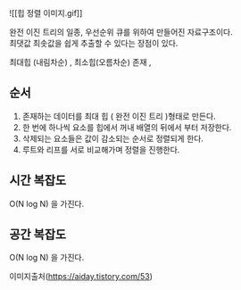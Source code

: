 ![[힙 정렬 이미지.gif]]

완전 이진 트리의 일종, 우선순위 큐를 위하여 만들어진 자료구조이다.  
최댓값 최솟값을 쉽게 추출할 수 있다는 장점이 있다.  

최대힙 (내림차순) , 최소힙(오름차순) 존재 , 

## 순서
1. 존재하는 데이터를 최대 힙 ( 완전 이진 트리 )형태로 만든다.  
2. 한 번에 하나씩 요소를 힙에서 꺼내 배열의 뒤에서 부터 저장한다.  
3. 삭제되는 요소들은 값이 감소되는 순서로 정렬되게 한다. 
4. 루트와 리프를 서로 비교해가며 정렬을 진행한다.  


## 시간 복잡도
O(N log N) 을 가진다.


## 공간 복잡도
O(N log N) 을 가진다.


이미지출처(https://aiday.tistory.com/53)